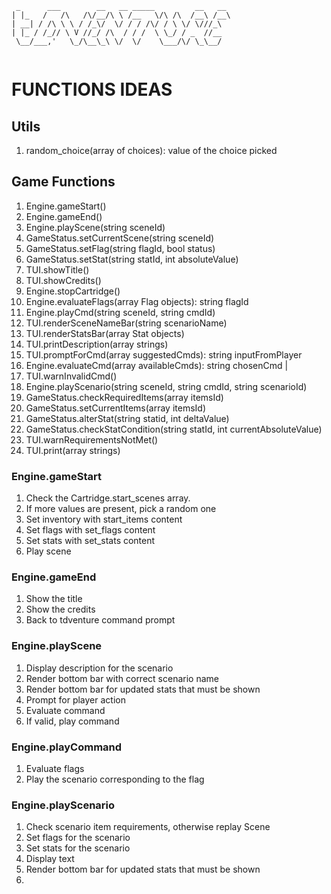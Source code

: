 ```
 _      ___        __   __ _____         __   __ 
| |_   /   /\   /\/__/\ \ /__   \/\ /\  /__\ /__\
| __| / /\ \ \ / /_\/  \/ / / /\/ / \ \/ \///_\  
| |_ / /_// \ V //_/ /\  / / /  \ \_/ / _  //__  
 \__/___,'   \_/\__\_\ \/  \/    \___/\/ \_\__/  
                                                 
```

# FUNCTIONS IDEAS

## Utils
1. random_choice(array of choices): value of the choice picked

## Game Functions
1. Engine.gameStart()
2. Engine.gameEnd()
3. Engine.playScene(string sceneId)
4. GameStatus.setCurrentScene(string sceneId)
5. GameStatus.setFlag(string flagId, bool status)
6. GameStatus.setStat(string statId, int absoluteValue)
7. TUI.showTitle()
8. TUI.showCredits()
9. Engine.stopCartridge()
10. Engine.evaluateFlags(array Flag objects): string flagId
11. Engine.playCmd(string sceneId, string cmdId)
12. TUI.renderSceneNameBar(string scenarioName)
13. TUI.renderStatsBar(array Stat objects)
14. TUI.printDescription(array strings)
15. TUI.promptForCmd(array<string> suggestedCmds): string inputFromPlayer
16. Engine.evaluateCmd(array<string> availableCmds): string chosenCmd | 
17. TUI.warnInvalidCmd()
18. Engine.playScenario(string sceneId, string cmdId, string scenarioId)
19. GameStatus.checkRequiredItems(array itemsId)
20. GameStatus.setCurrentItems(array itemsId)
21. GameStatus.alterStat(string statid, int deltaValue)
22. GameStatus.checkStatCondition(string statId, int currentAbsoluteValue)
23. TUI.warnRequirementsNotMet()
24. TUI.print(array strings)

### Engine.gameStart
1. Check the Cartridge.start_scenes array.
2. If more values are present, pick a random one
3. Set inventory with start_items content
4. Set flags with set_flags content
5. Set stats with set_stats content
6. Play scene

### Engine.gameEnd
1. Show the title
2. Show the credits
3. Back to tdventure command prompt

### Engine.playScene
1. Display description for the scenario 
2. Render bottom bar with correct scenario name
3. Render bottom bar for updated stats that must be shown
4. Prompt for player action
5. Evaluate command
6. If valid, play command

### Engine.playCommand
1. Evaluate flags
2. Play the scenario corresponding to the flag

### Engine.playScenario
1. Check scenario item requirements, otherwise replay Scene
2. Set flags for the scenario
3. Set stats for the scenario
4. Display text
5. Render bottom bar for updated stats that must be shown
6. 


